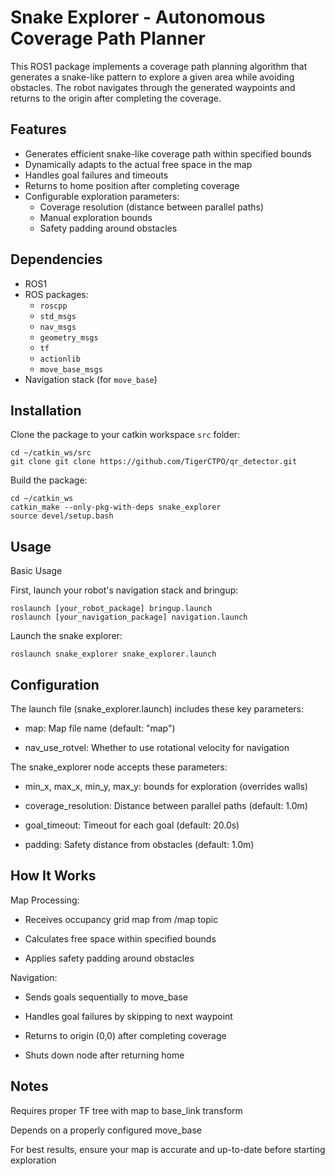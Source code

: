 # Snake Explorer - Autonomous Coverage Path Planner

This ROS1 package implements a coverage path planning algorithm that generates a snake-like pattern to explore a given area while avoiding obstacles. The robot navigates through the generated waypoints and returns to the origin after completing the coverage.

## Features

- Generates efficient snake-like coverage path within specified bounds
- Dynamically adapts to the actual free space in the map
- Handles goal failures and timeouts
- Returns to home position after completing coverage
- Configurable exploration parameters:
  - Coverage resolution (distance between parallel paths)
  - Manual exploration bounds
  - Safety padding around obstacles

## Dependencies

- ROS1
- ROS packages:
  - `roscpp`
  - `std_msgs`
  - `nav_msgs`
  - `geometry_msgs`
  - `tf`
  - `actionlib`
  - `move_base_msgs`
- Navigation stack (for `move_base`)

## Installation

Clone the package to your catkin workspace `src` folder:
```
cd ~/catkin_ws/src
git clone git clone https://github.com/TigerCTPO/qr_detector.git
```

Build the package:
```
cd ~/catkin_ws
catkin_make --only-pkg-with-deps snake_explorer
source devel/setup.bash
```

## Usage

Basic Usage

First, launch your robot's navigation stack and bringup:
```
roslaunch [your_robot_package] bringup.launch
roslaunch [your_navigation_package] navigation.launch
```

Launch the snake explorer:
```
roslaunch snake_explorer snake_explorer.launch
```

## Configuration

The launch file (snake_explorer.launch) includes these key parameters:

- map: Map file name (default: "map")

- nav_use_rotvel: Whether to use rotational velocity for navigation

The snake_explorer node accepts these parameters:

- min_x, max_x, min_y, max_y: bounds for exploration (overrides walls)

- coverage_resolution: Distance between parallel paths (default: 1.0m)

- goal_timeout: Timeout for each goal (default: 20.0s)

- padding: Safety distance from obstacles (default: 1.0m)

## How It Works
Map Processing:

- Receives occupancy grid map from /map topic

- Calculates free space within specified bounds

- Applies safety padding around obstacles

Navigation:

- Sends goals sequentially to move_base

- Handles goal failures by skipping to next waypoint

- Returns to origin (0,0) after completing coverage

- Shuts down node after returning home

## Notes
Requires proper TF tree with map to base_link transform

Depends on a properly configured move_base

For best results, ensure your map is accurate and up-to-date before starting exploration